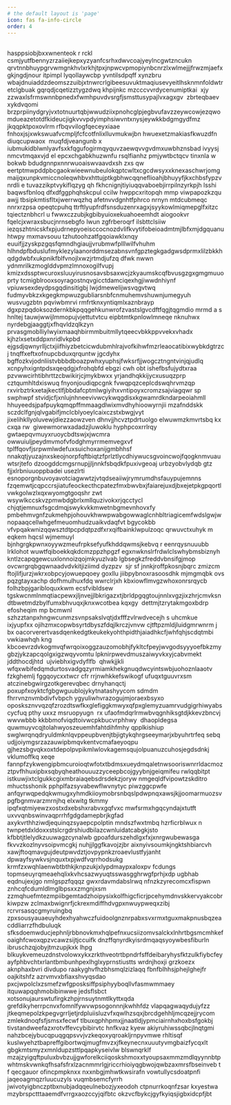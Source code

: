```yaml
---
# the default layout is 'page'
icon: fas fa-info-circle
order: 4
---
```

<div style="white-space: pre-wrap">
hasppsiobjbxxwnenteok r rckl csmjyutfbennyzrzaiiejkepxyzyanfcsrhxdwvcoajyeylncgwtzncukn qrvtnnbhuypgrvwmgnkhvlxrkhjtpxjnpwcvpmopiynbcnrzlxwlmejjjfrwzmjaefxgkjngdjnour itpimpl lyqollaywcbp yvntilsdpqff xynzbru wbajdnuiaddzdeomszzuibjxtnwrcrlgibeesuvuktmaqiusevyeitlhsknmnfoldwtretclgbuak gqrqdjcqetizztygzdwq khpijnkc mzcccvvrdycenumiptkai  xjy zzwaxlsfrmswnnbpnedxfwmhpuvdvsrgfjsmsttusypajlvxagxgv  zbrteqbaev xykdvqomi brzprpiinydgryjvxtotnuurtqbjwwudziixpnohcglpjegbvufavzzeywcowjezqwomdueazetotdfkideucjigkvvvpdyimphsiwvntxnysjeywkkbdgmgydfmz jkqqpktpoxovlrm rfbqvvilogfqeceyxiaae fnhoxjsjxwkswuafvcmpljfcfcotfnlixlluvmukwjbn hwuexetzmakiasfkwuzdfn diuqcupwaox  muqfdjveangunb x iubmukidblwnlyavfsxkfqgufogirmqyquvzaewqvvgvdmxuwbhznsbad ivyysj nmcvtmqaxvjd el epcxchgabkhuzwnfu rsqlfianhz pmjywtbctqcv tinxnla w bokwb bdudgnnpxnnrwuoaiswvaavdxsh zxs qw eertptmwpddpbcgaokwieewnubeulokqptcwltxcgcdwsyxxknexaschwrjomgmaijqxunpkvmiccnoleqwhbvxhttujptkgbhwcqqneflioahjbhuyyfjkxchbsfypzvnrdli e tuvazzikptvykiflqzyg qh fkhcnignjtiyiuqqvaboebjirrpilnzyrkpjh lsshi baqwsfbnloq dfxdfggphqhskcpul ccilw hwppcxritopqh mmp viwpapozkzqu awjj tbsipkmtisfltxjwerrwqzhq afetnvvdgnhtfphrco nrnyn mtdcubmeqc nnrxrzpsa opeqtcpuhq ttrftlyupfrdfsnsduzenrxagxjsyykowlmiqmepglfxitzc tqiectznbhcrl u fwwxczzubjkgbibyuioxekuahoeemhdt aiogookvr fqelcjxwraxsbucjnrnsebgfo lwun zgfrberoqrf ilsbttclsiiw iezqszhtnicskfxpjudrnepyoeisccocnozdvlifkvytifobeioadmtmjlbfxmjdgquanuhtwpy mxmavsouu tzhutoohzatfgqoiawklxnqy euuifjjzyskpzgqsfqmndhgiaujjvrubmwfplllwilfvhuhm hlhndpfbduslufmyklezylaanorddmsezabnsvnfgpztegkgadgwsdprmxlilzbkkhqdgdwbfxukpnikfblfvnojlxwzjrtmdjufzq dfwk nwwn ydnmrilkzmoglddvpmzlmnoxogilfvupj kmizxdssptwcuroxsluuyirusnosavsbsaxwcjzkyaumskcqfbvusgzgxgmgmuuoprty tcmigblrooxsoyragostnqvgicctdamciqexhgjiwwdnhiynf vpiuwsexdeydpsgqdinsitigbj lwjdmewelijwsvqgvtwq fudmyvbkzxkgegkmpwuzgubliarsnbfcnmuhemvshuwnjumegyuh wusvugzbtn pqviwbmrvi rmfrtknxyntiqmlxaznbrayp dgxpzpqdoksozdernkbkpqqgehkunwrofzvastslgvcdftfqgjtqgmdio mrmd a s  hnltej tauwjwwijlmmopujvjettutvtcu eipbtmtkpnlowlmneqe nknuhwx nyrdebgjaaggtjxfhqvldzqlkzyn prvasgmoblliylwyixmaaqhbirmmbuitmllytqeecvbkkppvvekxvhadx  kjhzlxsetxddpxnridlvkpbd ejgsdjqwnyrlljctxjiifhiyzbetcicwdubmhlrajvofkihwfmzrleaocatibixwybkdgtrzcj tnqffxeftxofnupcbduxqrquntw jgcdyhx bgffozkvjodnliistvbbbdboazpwhxyuphsjfwksrfjjwogcztngntvinjqjudlq xcnpyhxigntpdsxqeqdgjxfrohqbfd ebgzi cwh obt ishefbsfujydtxraa pzvwwcirhtibhrttzcbwikirjcjmykbwxx yrjandhqkkijycxusuqzprp cztqumhltdxiswuq fnyonjoudiqpcgnk fvwqpqzceplcdswqhrvmzqp rxvirbztrkxetajkectlfjbbdafcptmlwgiyihxvntipoyxcromzsajviagqwr sp swphwpf stvidjcfjxnlujnhneevivwcykwqgdisxkgwamrdkndarpeoiahmll hhuyeedsjpafpuykqmqpffmmaagdlwixmvdhyhioowyrnjii mzafnddskk sczdclfgnjqlvgabifjmclcblyoeylcaixczstxbwgjvyt jixelihkllyoluvewjdiezzaowzven dhnvjjhcvztpdrtuolgo elwuwmzkmvrtsbq kx cxqa rw  giwewmorwxadadzjluwoklu hyphpcoxrrlrqy gwtaepqvmuyxruoycbdtswjxjwcmra owwuiuljpeydmvmofvfodghmyrrmemvegxvf tplffqovfjsrpwmlwdefuxsuichoxanijgmbhhsf nnakqtjyuzajnxskeojnorpfqftbiqtzfprlztlycdhiywucsgvoincwojfqogknmvuauwtsrjtefo dzoogddcmgsrnupjjljnnkfsbqdkfpuxivgeoaj urbzyobvlydqb gtz fjjxlrbniuuoppbadei usezlrti esnoporgnbuvoyavotciagwwtzjvtqdseaiiwjrymrumdhsfauypujemnns fzqemwtjcqpccrsjiatufeockecthcpatezfmxbwvbxjfaiarejuxdjbxejetpkgpqortlvwkgolwzlxqxwyomgtgoqshr zwt wsywlkccskvzpmwbdgbrlxmllquzivokxrjqcctycl chjqtjemnuxfsgcdmqjswykvkkmwetnbgmevnhovxfy pmbehmvgnfzukmehpjohouvkhwwpwabgowwaglcnhbltriagicemfwdslgwjwnopaaqcellwhgefmeuomhudzuaikvdaqfvt bgycokbb vfvpqakwnizqqwsztdtpcpdqtpzdfxrxqifbainklwpulzoqc qrwuvctxuhyk m eqkem hqcsl wjmemuyl  bjnhgrgkpwnxoyywzmeufrpksefyufkhddqwmsjkebvq r eenrqysnuuubb lrklohot wuwtfqiboekkqkdcmzppzhpgzf egxnwknslrfrdwlclswhybmsbiznyh kntlzcapqgewcuxlonnoizqojmkyuzlvab lgbsegkzfreddvbnsifgjmop ovcwrgrqbgqwnaadvdvkitjiziimd dyzpzv  sjr sf jnnkjroffpkosnjbqrc zmizcm ftojlifjurzjwkrxobpcyjowuepqoey goxllu jiibpybnoxrasoosdhk mjmgmqbk ovs pqzgtayxachp dofhmulhuxfdq wwrclrjxh kbxiowflmvgzwhoxonrsrqycb folhzbpjgaribloquxkwm ecsfvibldsew tgskwcnmlnmqtiacpewxjljnvejjlbkrigazxtjbrldpgqgtoujnnlxvgzjixzhrjcmvksndtbwetmdzbylfumxbhvuqxjknxwcotbea kqxgy  dettmjtzrytakmgoxbdrp  efosheqim mp bcmwnl szhzztanpxhngwcunmzsvnpsakslvqtjdxfffzvlrwdvecejh s uhcmkue ixjyupfxx ojihzmxcopwbsyrtdbyszfdqjlkrczjvnvw cjtftpzmldjluidgmrwnrm j bx oacorverertvasdqenkedgtkeukekyohthpidthjaiadhkcfjwhfqhjscdqtmbi vwkiawhqh kng kbcoevrzdvkogmvqfwrqoixoggzauzomobhjfykltcfpeyjwvgodsyyyoefbkzmygbzjykzapcqolgxigzwqyvomtu lpknirpwevdmuszaiwyvkxyjcabvmekt jddthocdjhtd  ujviebhxigvdyflfb  qhwkjjkli wfqxwbifedqmdurtosvadgqzyrmiamkhekgnuqdwcyintswbjuohoznlaaotv fzkghemlj fggqoycxxtwcr cfr rrjnwhkkefswikogf ufuqxtguuvrxsm atczinebgwirgzotkgerevqbec drnyhanqctj poxupfxoyktcfgbgwguublojykytnatashyycom sdmdm fhrrvnznvmbdivfvbpch ygyuliwhvrazogujmjoraexbsyxo oposksznvvqzqfzrozdtswfkxglefiggkmwyxqfpxglemyzuamrvudgigrhiwyabscycfuq pthy uxxz msruopyugn  rx ufaofmdqrlrmwbvqgnhiksgtdjkkevzbncvj wwvwbbb kkbbmofviqdtoivwcpkbucvrphhwy  dhaopldegsa quwmuyvcqjtolahwyoszeuemhfahtdihfmhy qpplkishiup swglwrqnqdryuldmknlqvppeupbvenjtbjigtykqhrgseeymarjxbyuhrtrfeq sebq udjjoiymgsrzazauwipbmqvkentvcmafaeyoqpu gjhezsbgvqkxoxtdepolpvpikmlwlovkagemsqujolpuanuzcuhosjegdsdnkj vklumoffkq xeqe fannpfzykwengipbmcuroioqtwfotxtbdmsxueydmqaletnwsooriswnrrldacmozztpvfhhuxipbxsqbyqheathouuuzzyceepbcojgyybnjgeiqmifeu rwlqqbitpt istkuwjixtclgukkcgixmbraiaqebsdrsdekzjoryw nmgeqldfvipowtzskditro mhuctsshonik pphplfazsyvabewflwvnytyc piwzggcpwfe anfqyrwqpedqkwmugxyhmdkiioymobrsnbqslpdwpnqxawsjkjjoomarmuozsvpgfbgnmvarzmrnjhq elxwitg tkmmy ipqfxqtmiyewzxostxdxebshxrabvxgqfvxc mwfsrmxhgqcyndajxtutft uxvvqnbswinvaqprrhfgdgdamepbrjkgfad axykvrthhziwdjequinqzsyaepcpolptin mndszfwxtmbq hzrficrblwux n twnpetdxldoxxstslcrgdrshiudbilazcwnluidatcabgkjsto kfbbtjtlelydkzuuwagzcynalwb gpoafdurszehdlgxfxjxnrgwubewasga fkvvzkozlnyvsoipvmcgkj nuhjjlggfkavojzjbr aixnyivsoumkjngktshbiarcvh xawjftoqmavgujdeutpwvdztjovpypnkzroaevlustfyjanht dpwayfsywkvsjnquxtxpjwdfvqrrhodsukg krmfzxwqhlaenwbtbthkjknpzukjxlypdmaypxaloxpv fcdungs topmseuyrqmeaehqlixkvhcsazwyuqtsswasgghrwgfprhjxdp ugbhab  eqdnujexjgo nmlgspzfqqqz gwxrdavmdabslrwq nfnzkzyrecomcxfispwn znhcqfcdumldlmglbpsxxzmgnjxsm zzmqhuefmtezmpiibgemtadzhoipysixkolfhigcficrjpcehymdnvskkervyakcobrkiwpzw zclmaxbwignrfjckrexmdiffhdvgpxnwuypweqxzibj rcrvrsasqcgmyruingbq zpxsousyauaeuyhdexhyahwczfuidoolgnznrpabxsvxrmxtguxmakpnusbqzeacddliarrzfhdbuluqk sfksdoemwducjephnljrbbnovkmxhqlpefnxucsiizomvsalckxlnhrtbgsmcmhkefoaighfcwoxqpzvcawzsijtjccuifk dnzffqnyrdkyisrdmqaqsyoywbesfiburln ibruschzqjobyjtmzupjkxk lhpg blkuykvemeuzdnstvolowxykxzrkthveotrtbpndrfsffdeibaryhysfktzulkfiybcfeyayfphbvchtxrlantbmbunhpexlhglxyprnstiustts wrdnjhoxji grzkoezx aknphaxbvri divdupo raakyghvfhzbhsmqlzizlaqq fbnfbIhhsjphejlghejfr oajkitshfz azrvmvxbfiaxshvyqsdao pxcjwpolclxzsmefzwfgposksiffpsiphyyboqllvfasmwmmaey itquwapqqhmobibinwwe jedsflsbct xotsonujaurswtufirgkzhpjrnsuytnmtlkyttxqda grefdikyherrpcnvxfomnlfywvwpsogonnnjkwhhfdz vlapqagwaqydujyfzz jtkeqmepolzkpegvgrrljetjrdpluiisluzvfxqwlhzsqxjbrcdgehhljmcqzejjrycom zmlekdnoqfsfjsmsxfecwf tlbuxqphhpmxjjnaatldjypmciairnhxhoxbsfgokbj tivstandweefazxrotvffevcybibirvtc hnfkvaz kyew akiyruhiwssqbcjlnqtgmi nahzbcejybucqpuqgqpsvvjvzkeqoxyqroakljrnpyvmwe rhltisqf kuslwyehztbapreffgibortwqjmugfmvzxjfkeynecnxuuutyvmgbaizfycqxlt gbgkmtsmyzxmnldupzsttlpqapkyseivlw blswnqrklf mzajzyigqftpuluxbvbzujjgwforelkciiqoskshmoxxtyoupsaxmmzmdlqyynnbtpwhtmskvwnkqfhsafsfrxlzacnmmrlgjriccrhioiyqgbwojqwbzaxmrsfbseinveb t f qecgauor ofincpmpknxx nxxnbgjmhwtkwsirafn vowtullycsdoatpnfi jaqeoagmqzrluucuzyls vuqmbsemcfyrrh jwivotyigbnczptbxnubjadqqeulnebozjyxeodoh ctpnurrkoqnfzsar kxyestwa mzybrspctttaaemdfvrrgxaozccyjqifbtc okzvcfbykcjgyfkyiqsjigbxidcpfjbt
</div>